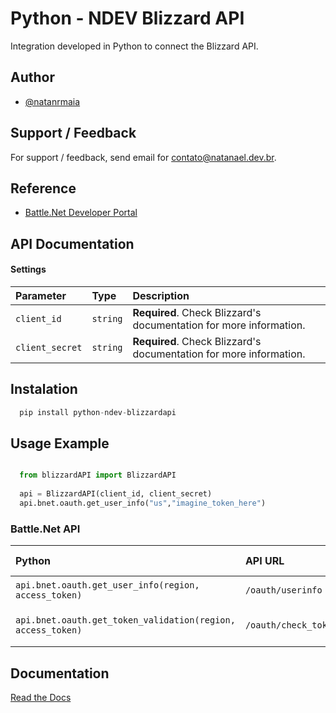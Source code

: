 # Python - NDEV Blizzard API

Integration developed in Python to connect the Blizzard API.


## Author

- [@natanrmaia](https://github.com/natanrmaia)


## Support / Feedback

For support / feedback, send email for contato@natanael.dev.br.


## Reference

 - [Battle.Net Developer Portal](https://develop.battle.net/documentation)


## API Documentation

#### Settings

| Parameter   | Type       | Description                           |
| :---------- | :--------- | :---------------------------------- |
| `client_id` | `string` | **Required**. Check Blizzard's documentation for more information. |
| `client_secret` | `string` | **Required**. Check Blizzard's documentation for more information. |

## Instalation
```python
  pip install python-ndev-blizzardapi
```

## Usage Example
```python

  from blizzardAPI import BlizzardAPI
  
  api = BlizzardAPI(client_id, client_secret)
  api.bnet.oauth.get_user_info("us","imagine_token_here")
```

### Battle.Net API

| Python      | API URL    | API Name                                    |
| :---------- | :--------- | :------------------------------------------ |
| `api.bnet.oauth.get_user_info(region, access_token)`      | `/oauth/userinfo` | User Info (param) |
| `api.bnet.oauth.get_token_validation(region, access_token)`      | `/oauth/check_token` | Token Validation (GET) |


## Documentation

[Read the Docs](https://python-blizzardapi.natanael.dev.br/)